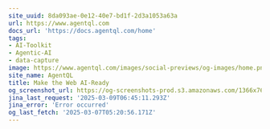 ```yaml
---
site_uuid: 8da093ae-0e12-40e7-bd1f-2d3a1053a63a
url: https://www.agentql.com
docs_url: 'https://docs.agentql.com/home'
tags:
- AI-Toolkit
- Agentic-AI
- data-capture
image: https://www.agentql.com/images/social-previews/og-images/home.png
site_name: AgentQL
title: Make the Web AI-Ready
og_screenshot_url: https://og-screenshots-prod.s3.amazonaws.com/1366x768/80/false/fae89d34a3d415c166516d7317a30624bd8997c7473419fe0760af28e572e4a7.jpeg
jina_last_request: '2025-03-09T06:45:11.293Z'
jina_error: 'Error occurred'
og_last_fetch: '2025-03-07T05:20:56.171Z'
---
```


